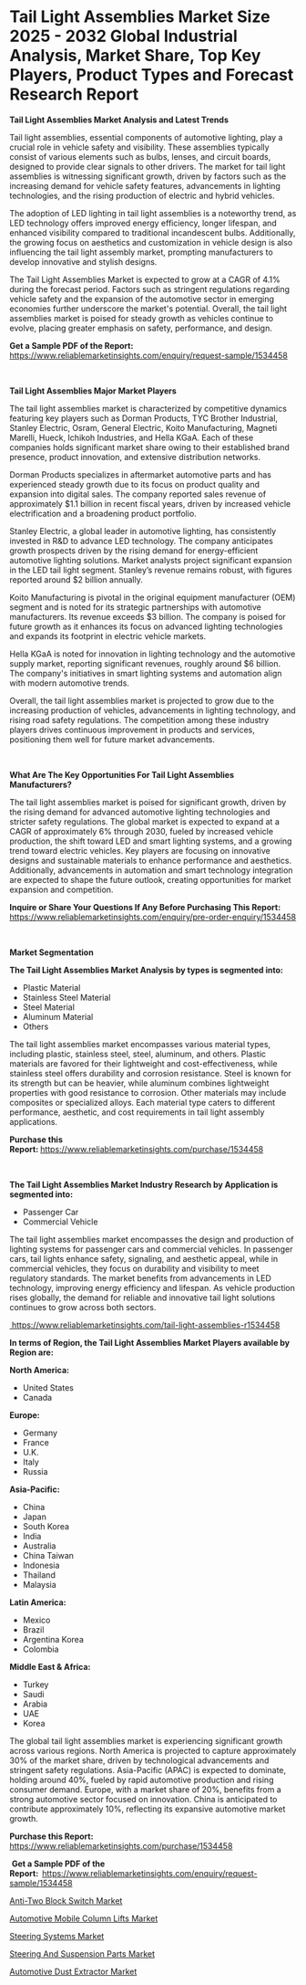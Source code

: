 <p><h1>Tail Light Assemblies Market Size 2025 - 2032 Global Industrial Analysis, Market Share, Top Key Players, Product Types and Forecast Research Report</h1></p><p><strong>Tail Light Assemblies Market Analysis and Latest Trends</strong></p>
<p><p>Tail light assemblies, essential components of automotive lighting, play a crucial role in vehicle safety and visibility. These assemblies typically consist of various elements such as bulbs, lenses, and circuit boards, designed to provide clear signals to other drivers. The market for tail light assemblies is witnessing significant growth, driven by factors such as the increasing demand for vehicle safety features, advancements in lighting technologies, and the rising production of electric and hybrid vehicles.</p><p>The adoption of LED lighting in tail light assemblies is a noteworthy trend, as LED technology offers improved energy efficiency, longer lifespan, and enhanced visibility compared to traditional incandescent bulbs. Additionally, the growing focus on aesthetics and customization in vehicle design is also influencing the tail light assembly market, prompting manufacturers to develop innovative and stylish designs.</p><p>The Tail Light Assemblies Market is expected to grow at a CAGR of 4.1% during the forecast period. Factors such as stringent regulations regarding vehicle safety and the expansion of the automotive sector in emerging economies further underscore the market's potential. Overall, the tail light assemblies market is poised for steady growth as vehicles continue to evolve, placing greater emphasis on safety, performance, and design.</p></p>
<p><strong>Get a Sample PDF of the Report:&nbsp;</strong> <a href="https://www.reliablemarketinsights.com/enquiry/request-sample/1534458?utm_campaign=2564&utm_medium=2&utm_source=Github&utm_content=ia&utm_term=30032025&utm_id=tail-light-assemblies">https://www.reliablemarketinsights.com/enquiry/request-sample/1534458</a></p>
<p>&nbsp;</p>
<p><strong>Tail Light Assemblies Major Market Players</strong></p>
<p><p>The tail light assemblies market is characterized by competitive dynamics featuring key players such as Dorman Products, TYC Brother Industrial, Stanley Electric, Osram, General Electric, Koito Manufacturing, Magneti Marelli, Hueck, Ichikoh Industries, and Hella KGaA. Each of these companies holds significant market share owing to their established brand presence, product innovation, and extensive distribution networks.</p><p>Dorman Products specializes in aftermarket automotive parts and has experienced steady growth due to its focus on product quality and expansion into digital sales. The company reported sales revenue of approximately $1.1 billion in recent fiscal years, driven by increased vehicle electrification and a broadening product portfolio.</p><p>Stanley Electric, a global leader in automotive lighting, has consistently invested in R&D to advance LED technology. The company anticipates growth prospects driven by the rising demand for energy-efficient automotive lighting solutions. Market analysts project significant expansion in the LED tail light segment. Stanley’s revenue remains robust, with figures reported around $2 billion annually.</p><p>Koito Manufacturing is pivotal in the original equipment manufacturer (OEM) segment and is noted for its strategic partnerships with automotive manufacturers. Its revenue exceeds $3 billion. The company is poised for future growth as it enhances its focus on advanced lighting technologies and expands its footprint in electric vehicle markets.</p><p>Hella KGaA is noted for innovation in lighting technology and the automotive supply market, reporting significant revenues, roughly around $6 billion. The company's initiatives in smart lighting systems and automation align with modern automotive trends.</p><p>Overall, the tail light assemblies market is projected to grow due to the increasing production of vehicles, advancements in lighting technology, and rising road safety regulations. The competition among these industry players drives continuous improvement in products and services, positioning them well for future market advancements.</p></p>
<p>&nbsp;</p>
<p><strong>What Are The Key Opportunities For Tail Light Assemblies Manufacturers?</strong></p>
<p><p>The tail light assemblies market is poised for significant growth, driven by the rising demand for advanced automotive lighting technologies and stricter safety regulations. The global market is expected to expand at a CAGR of approximately 6% through 2030, fueled by increased vehicle production, the shift toward LED and smart lighting systems, and a growing trend toward electric vehicles. Key players are focusing on innovative designs and sustainable materials to enhance performance and aesthetics. Additionally, advancements in automation and smart technology integration are expected to shape the future outlook, creating opportunities for market expansion and competition.</p></p>
<p><strong>Inquire or Share Your Questions If Any Before Purchasing This Report:</strong> <a href="https://www.reliablemarketinsights.com/enquiry/pre-order-enquiry/1534458?utm_campaign=2564&utm_medium=2&utm_source=Github&utm_content=ia&utm_term=30032025&utm_id=tail-light-assemblies">https://www.reliablemarketinsights.com/enquiry/pre-order-enquiry/1534458</a></p>
<p>&nbsp;</p>
<p><strong>Market Segmentation</strong></p>
<p><strong>The Tail Light Assemblies Market Analysis by types is segmented into:</strong></p>
<p><ul><li>Plastic Material</li><li>Stainless Steel Material</li><li>Steel Material</li><li>Aluminum Material</li><li>Others</li></ul></p>
<p><p>The tail light assemblies market encompasses various material types, including plastic, stainless steel, steel, aluminum, and others. Plastic materials are favored for their lightweight and cost-effectiveness, while stainless steel offers durability and corrosion resistance. Steel is known for its strength but can be heavier, while aluminum combines lightweight properties with good resistance to corrosion. Other materials may include composites or specialized alloys. Each material type caters to different performance, aesthetic, and cost requirements in tail light assembly applications.</p></p>
<p><strong>Purchase this Report:&nbsp;</strong><a href="https://www.reliablemarketinsights.com/purchase/1534458?utm_campaign=2564&utm_medium=2&utm_source=Github&utm_content=ia&utm_term=30032025&utm_id=tail-light-assemblies">https://www.reliablemarketinsights.com/purchase/1534458</a></p>
<p>&nbsp;</p>
<p><strong>The Tail Light Assemblies Market Industry Research by Application is segmented into:</strong></p>
<p><ul><li>Passenger Car</li><li>Commercial Vehicle</li></ul></p>
<p><p>The tail light assemblies market encompasses the design and production of lighting systems for passenger cars and commercial vehicles. In passenger cars, tail lights enhance safety, signaling, and aesthetic appeal, while in commercial vehicles, they focus on durability and visibility to meet regulatory standards. The market benefits from advancements in LED technology, improving energy efficiency and lifespan. As vehicle production rises globally, the demand for reliable and innovative tail light solutions continues to grow across both sectors.</p></p>
<p><a href="https://www.reliablemarketinsights.com/tail-light-assemblies-r1534458?utm_campaign=2564&utm_medium=2&utm_source=Github&utm_content=ia&utm_term=30032025&utm_id=tail-light-assemblies">&nbsp;https://www.reliablemarketinsights.com/tail-light-assemblies-r1534458</a></p>
<p><strong>In terms of Region, the Tail Light Assemblies Market Players available by Region are:</strong></p>
<p>
    <p> <strong> North America: </strong>
        <ul>
            <li>United States</li>
            <li>Canada</li>
        </ul>
        </p> 
    <p> <strong> Europe: </strong>
        <ul>
            <li>Germany</li>
            <li>France</li>
            <li>U.K.</li>
            <li>Italy</li>
            <li>Russia</li>
        </ul>
        </p> 
    <p> <strong> Asia-Pacific: </strong>
        <ul>
            <li>China</li>
            <li>Japan</li>
            <li>South Korea</li>
            <li>India</li>
            <li>Australia</li>
            <li>China Taiwan</li>
            <li>Indonesia</li>
            <li>Thailand</li>
            <li>Malaysia</li>
        </ul>
        </p> 
    <p> <strong> Latin America: </strong>
        <ul>
            <li>Mexico</li>
            <li>Brazil</li>
            <li>Argentina Korea</li>
            <li>Colombia</li>
        </ul>
        </p> 
    <p> <strong> Middle East & Africa: </strong>
        <ul>
            <li>Turkey</li>
            <li>Saudi</li>
            <li>Arabia</li>
            <li>UAE</li>
            <li>Korea</li>
        </ul>
    </p>
    </p>
<p><p>The global tail light assemblies market is experiencing significant growth across various regions. North America is projected to capture approximately 30% of the market share, driven by technological advancements and stringent safety regulations. Asia-Pacific (APAC) is expected to dominate, holding around 40%, fueled by rapid automotive production and rising consumer demand. Europe, with a market share of 20%, benefits from a strong automotive sector focused on innovation. China is anticipated to contribute approximately 10%, reflecting its expansive automotive market growth.</p></p>
<p><strong>Purchase this Report: </strong><a href="https://www.reliablemarketinsights.com/purchase/1534458?utm_campaign=2564&utm_medium=2&utm_source=Github&utm_content=ia&utm_term=30032025&utm_id=tail-light-assemblies">https://www.reliablemarketinsights.com/purchase/1534458</a></p>
<p>&nbsp;<strong>Get a Sample PDF of the Report:&nbsp;&nbsp;</strong><a href="https://www.reliablemarketinsights.com/enquiry/request-sample/1534458?utm_campaign=2564&utm_medium=2&utm_source=Github&utm_content=ia&utm_term=30032025&utm_id=tail-light-assemblies">https://www.reliablemarketinsights.com/enquiry/request-sample/1534458</a></p>
<p><strong></strong></p>
<p><p><a href="https://www.linkedin.com/pulse/anti-two-block-switch-market-forecast-2025-2032-anticipating-glwsf?utm_campaign=2564&utm_medium=2&utm_source=Github&utm_content=ia&utm_term=30032025&utm_id=tail-light-assemblies">Anti-Two Block Switch Market</a></p><p><a href="https://www.linkedin.com/pulse/projected-automotive-mobile-column-lifts-market-growth-74-6dmfe?utm_campaign=2564&utm_medium=2&utm_source=Github&utm_content=ia&utm_term=30032025&utm_id=tail-light-assemblies">Automotive Mobile Column Lifts Market</a></p><p><a href="https://github.com/dolorespeddico90/Market-Research-Report-List-1/blob/main/steering-systems-market.md?utm_campaign=2564&utm_medium=2&utm_source=Github&utm_content=ia&utm_term=30032025&utm_id=tail-light-assemblies">Steering Systems Market</a></p><p><a href="https://github.com/krinerstormy331/Market-Research-Report-List-1/blob/main/steering-and-suspension-parts-market.md?utm_campaign=2564&utm_medium=2&utm_source=Github&utm_content=ia&utm_term=30032025&utm_id=tail-light-assemblies">Steering And Suspension Parts Market</a></p><p><a href="https://www.linkedin.com/pulse/automotive-dust-extractor-market-growth-outlook-118cagr-challenges-u55ae?utm_campaign=2564&utm_medium=2&utm_source=Github&utm_content=ia&utm_term=30032025&utm_id=tail-light-assemblies">Automotive Dust Extractor Market</a></p></p>